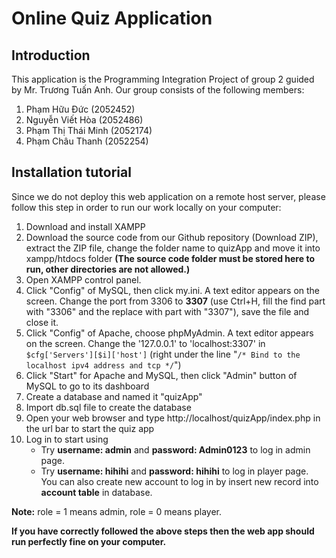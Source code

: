 # Online Quiz Application

## Introduction

This application is the Programming Integration Project of group 2 guided by Mr. Trương Tuấn Anh. Our group consists of the following members:

1. Phạm Hữu Đức (2052452)
2. Nguyễn Viết Hòa (2052486)
3. Phạm Thị Thái Minh (2052174)
4. Phạm Châu Thanh (2052254)

## Installation tutorial

Since we do not deploy this web application on a remote host server, please follow this step in order to run our work locally on your computer:

1. Download and install XAMPP
2. Download the source code from our Github repository (Download ZIP), extract the ZIP file, change the folder name to quizApp and move it into xampp/htdocs folder **(The source code folder must be stored here to run, other directories are not allowed.)**
3. Open XAMPP control panel.
4. Click "Config" of MySQL, then click my.ini. A text editor appears on the screen. Change the port from 3306 to **3307** (use Ctrl+H, fill the find part with "3306" and the replace with part with "3307"), save the file and close it.
5. Click "Config" of Apache, choose phpMyAdmin. A text editor appears on the screen. Change the '127.0.0.1' to 'localhost:3307' in `$cfg['Servers'][$i]['host']` (right under the line "`/* Bind to the localhost ipv4 address and tcp */`")
6. Click "Start" for Apache and MySQL, then click "Admin" button of MySQL to go to its dashboard
7. Create a database and named it "quizApp"
8. Import db.sql file to create the database
9. Open your web browser and type http://localhost/quizApp/index.php in the url bar to start the quiz app
10. Log in to start using
    - Try **username: admin** and **password: Admin0123** to log in admin page.
    - Try **username: hihihi** and **password: hihihi** to log in player page.
      You can also create new account to log in by insert new record into **account table** in database.

**Note:** role = 1 means admin, role = 0 means player.

**If you have correctly followed the above steps then the web app should run perfectly fine on your computer.**
